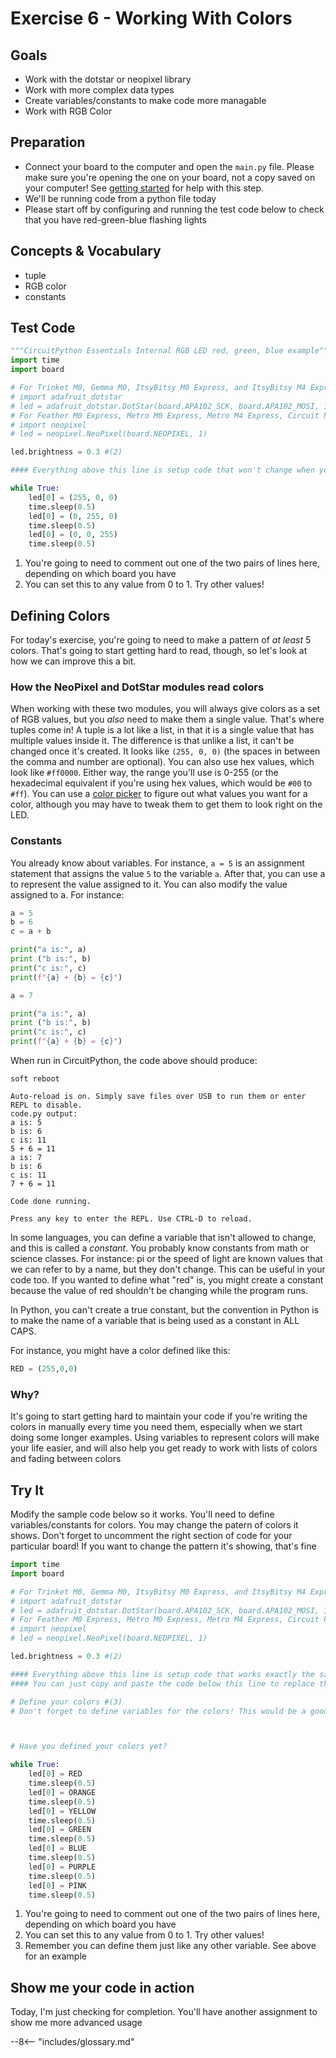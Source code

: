 # Exercise 6 - Working With Colors

## Goals
- Work with the dotstar or neopixel library
- Work with more complex data types
- Create variables/constants to make code more managable
- Work with RGB Color

## Preparation
- Connect your board to the computer and open the `main.py` file. Please make sure you're opening the one on your board, not a copy saved on your computer! See [getting started](../getting-started.md) for help with this step. 
- We'll be running code from a python file today
- Please start off by configuring and running the test code below to check that you have red-green-blue flashing lights

## Concepts & Vocabulary
- tuple
- RGB color
- constants

## Test Code

```python
"""CircuitPython Essentials Internal RGB LED red, green, blue example"""
import time
import board

# For Trinket M0, Gemma M0, ItsyBitsy M0 Express, and ItsyBitsy M4 Express # (1)
# import adafruit_dotstar
# led = adafruit_dotstar.DotStar(board.APA102_SCK, board.APA102_MOSI, 1)
# For Feather M0 Express, Metro M0 Express, Metro M4 Express, Circuit Playground Express, QT Py M0
# import neopixel
# led = neopixel.NeoPixel(board.NEOPIXEL, 1)

led.brightness = 0.3 #(2)

#### Everything above this line is setup code that won't change when you do the assignment below ####

while True: 
    led[0] = (255, 0, 0) 
    time.sleep(0.5)
    led[0] = (0, 255, 0)
    time.sleep(0.5)
    led[0] = (0, 0, 255)
    time.sleep(0.5)

```

1.  You're going to need to comment out one of the two pairs of lines here, depending on which board you have
2.  You can set this to any value from 0 to 1. Try other values!

## Defining Colors

For today's exercise, you're going to need to make a pattern of *at least* 5 colors. That's going to start getting hard to read, though, so let's look at how we can improve this a bit.

### How the NeoPixel and DotStar modules read colors

When working with these two modules, you will always give colors as a set of RGB values, but you *also* need to make them a single value. That's where tuples come in! A tuple is a lot like a list, in that it is a single value that has multiple values inside it. The difference is that unlike a list, it can't be changed once it's created. It looks like `(255, 0, 0)` (the spaces in between the comma and number are optional). You can also use hex values, which look like `#ff0000`. Either way, the range you'll use is 0-255 (or the hexadecimal equivalent if you're using hex values, which would be `#00` to `#ff`). You can use a [color picker](https://g.co/kgs/W1QAdB) to figure out what values you want for a color, although you may have to tweak them to get them to look right on the LED.

### Constants

You already know about variables. For instance, `a = 5` is an assignment statement that assigns the value `5` to the variable `a`. After that, you can use a to represent the value assigned to it. You can also modify the value assigned to a. For instance:

```python
a = 5
b = 6
c = a + b

print("a is:", a)
print ("b is:", b)
print("c is:", c)
print(f"{a} + {b} = {c}")

a = 7

print("a is:", a)
print ("b is:", b)
print("c is:", c)
print(f"{a} + {b} = {c}")
```

When run in CircuitPython, the code above should produce:

```pycon
soft reboot

Auto-reload is on. Simply save files over USB to run them or enter REPL to disable.
code.py output:
a is: 5
b is: 6
c is: 11
5 + 6 = 11
a is: 7
b is: 6
c is: 11
7 + 6 = 11

Code done running.

Press any key to enter the REPL. Use CTRL-D to reload.
```

In some languages, you can define a variable that isn't allowed to change, and this is called a *constant*. You probably know constants from math or science classes. For instance: pi or the speed of light are known values that we can refer to by a name, but they don't change. This can be useful in your code too. If you wanted to define what "red" is, you might create a constant because the value of red shouldn't be changing while the program runs.

In Python, you can't create a true constant, but the convention in Python is to make the name of a variable that is being used as a constant in ALL CAPS.

For instance, you might have a color defined like this:

```python
RED = (255,0,0)
```
### Why?

It's going to start getting hard to maintain your code if you're writing the colors in manually every time you need them, especially when we start doing some longer examples. Using variables to represent colors will make your life easier, and will also help you get ready to work with lists of colors and fading between colors

## Try It

Modify the sample code below so it works. You'll need to define variables/constants for colors. You may change the patern of colors it shows. Don't forget to uncomment the right section of code for your particular board! If you want to change the pattern it's showing, that's fine

```python
import time
import board

# For Trinket M0, Gemma M0, ItsyBitsy M0 Express, and ItsyBitsy M4 Express # (1)
# import adafruit_dotstar
# led = adafruit_dotstar.DotStar(board.APA102_SCK, board.APA102_MOSI, 1)
# For Feather M0 Express, Metro M0 Express, Metro M4 Express, Circuit Playground Express, QT Py M0
# import neopixel
# led = neopixel.NeoPixel(board.NEOPIXEL, 1)

led.brightness = 0.3 #(2)

#### Everything above this line is setup code that works exactly the same as the test code ####
#### You can just copy and paste the code below this line to replace the loop in the test code ####

# Define your colors #(3)
# Don't forget to define variables for the colors! This would be a good place to do that.



# Have you defined your colors yet?

while True: 
    led[0] = RED 
    time.sleep(0.5)
    led[0] = ORANGE
    time.sleep(0.5)
    led[0] = YELLOW
    time.sleep(0.5)
    led[0] = GREEN
    time.sleep(0.5)
    led[0] = BLUE
    time.sleep(0.5)
    led[0] = PURPLE
    time.sleep(0.5)
    led[0] = PINK
    time.sleep(0.5)

```

1.  You're going to need to comment out one of the two pairs of lines here, depending on which board you have
2.  You can set this to any value from 0 to 1. Try other values!
3.  Remember you can define them just like any other variable. See above for an example

## Show me your code in action

Today, I'm just checking for completion. You'll have another assignment to show me more advanced usage

--8<-- "includes/glossary.md"
